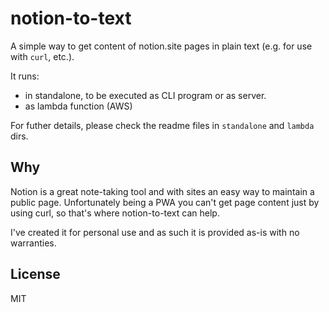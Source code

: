 # notion-to-text

A simple way to get content of notion.site pages in plain text (e.g. for use with `curl`, etc.).

It runs:

- in standalone, to be executed as CLI program or as server.
- as lambda function (AWS)

For futher details, please check the readme files in `standalone` and `lambda` dirs.

## Why

Notion is a great note-taking tool and with sites an easy way to maintain a public page. Unfortunately being a PWA you can't get page content just by using curl, so that's where notion-to-text can help.

I've created it for personal use and as such it is provided as-is with no warranties.

## License

MIT
